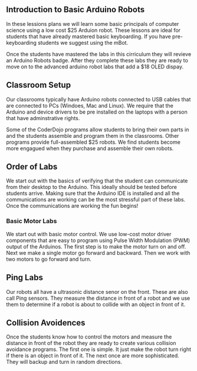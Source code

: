 ## Introduction to Basic Arduino Robots

In these lessions plans we will learn some basic principals of computer science using a low cost $25 Arduion robot.  These lessons are ideal for students that have already mastered basic keyboarding.  If you have pre-keyboarding students we suggest using the mBot.

Once the students have mastered the labs in this cirriculum they will revieve an Arduino Robots badge.  After they complete these labs they are ready to move on to the advanced arduino robot labs that add a $18 OLED dispay.

## Classroom Setup
Our classrooms typically have Arduino robots connected to USB cables that are connected to PCs (Windoes, Mac and Linux).  We require that the Arduino and device drivers to be pre installed on the laptops with a person that have adminstrative rights.

Some of the CoderDojo programs allow students to bring their own parts in and the students assemble and program them in the classrooms.  Other programs provide full-assembled $25 robots.  We find students become more engagued when they purchase and assemble their own robots.

## Order of Labs
We start out with the basics of verifying that the student can communicate from their desktop to the Arduino.  This ideally should be tested before students arrive.  Making sure that the Arduino IDE is installed and all the communications are working can be the most stressful part of these labs.  Once the communications are working the fun begins!

### Basic Motor Labs
We start out with basic motor control.  We use low-cost motor driver components that are easy to program using Pulse Width Modulation (PWM) output of the Arduinos.  The first step is to make the motor turn on and off.  Next we make a single motor go forward and backward. Then we work with two motors to go forward and turn.

## Ping Labs
Our robots all have a ultrasonic distance senor on the front.  These are also call Ping sensors.  They measure the distance in front of a robot and we use them to determine if a robot is about to collide with an object in front of it.

## Collision Avoidences
Once the students know how to control the motors and measure the distance in front of the robot they are ready to create various collision avoidance programs.  The first one is simple.  It just make the robot turn right if there is an object in front of it.  The next once are more sophisticated.  They will backup and turn in random directions.


